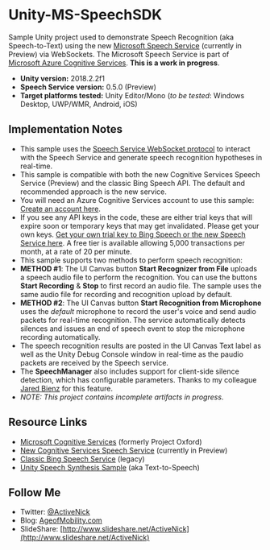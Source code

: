# Unity-MS-SpeechSDK
Sample Unity project used to demonstrate Speech Recognition (aka Speech-to-Text) using the new [Microsoft Speech Service](https://docs.microsoft.com/en-us/azure/cognitive-services/Speech-Service/) (currently in Preview) via WebSockets. The Microsoft Speech Service is part of [Microsoft Azure Cognitive Services](https://www.microsoft.com/cognitive-services). **This is a work in progress**. 

* **Unity version:** 2018.2.2f1
* **Speech Service version:** 0.5.0 (Preview)
* **Target platforms tested:** Unity Editor/Mono (*to be tested*: Windows Desktop, UWP/WMR, Android, iOS)

## Implementation Notes
* This sample uses the [Speech Service WebSocket protocol](https://docs.microsoft.com/en-us/azure/cognitive-services/speech/api-reference-rest/websocketprotocol) to interact with the Speech Service and generate speech recognition hypotheses in real-time.
* This sample is compatible with both the new Cognitive Services Speech Service (Preview) and the classic Bing Speech API. The default and recommended approach is the new service.
* You will need an Azure Cognitive Services account to use this sample: [Create an account here](https://docs.microsoft.com/azure/cognitive-services/cognitive-services-apis-create-account).
* If you see any API keys in the code, these are either trial keys that will expire soon or temporary keys that may get invalidated. Please get your own keys. [Get your own trial key to Bing Speech or the new Speech Service here](https://azure.microsoft.com/try/cognitive-services). A free tier is available allowing 5,000 transactions per month, at a rate of 20 per minute.
* This sample supports two methods to perform speech recognition:
* **METHOD #1**: The UI Canvas button **Start Recognizer from File** uploads a speech audio file to perform the recognition. You can use the buttons **Start Recording** & **Stop** to first record an audio file. The sample uses the same audio file for recording and recognition upload by default.
* **METHOD #2**: The UI Canvas button **Start Recognition from Microphone** uses the *default* microphone to record the user's voice and send audio packets for real-time recognition. The service automatically detects silences and issues an end of speech event to stop the microphone recording automatically.
* The speech recognition results are posted in the UI Canvas Text label as well as the Unity Debug Console window in real-time as the paudio packets are received by the Speech service.
* The **SpeechManager** also includes support for client-side silence detection, which has configurable parameters. Thanks to my colleague [Jared Bienz](https://github.com/jbienzms) for this feature.
* *NOTE: This project contains incomplete artifacts in progress*.

## Resource Links
* [Microsoft Cognitive Services](https://www.microsoft.com/cognitive-services) (formerly Project Oxford)
* [New Cognitive Services Speech Service](https://docs.microsoft.com/en-us/azure/cognitive-services/Speech-Service/) (currently in Preview)
* [Classic Bing Speech Service](https://docs.microsoft.com/en-us/azure/cognitive-services/Speech/home) (legacy)
* [Unity Speech Synthesis Sample](https://github.com/ActiveNick/Unity-Text-to-Speech) (aka Text-to-Speech)

## Follow Me
* Twitter: [@ActiveNick](http://twitter.com/ActiveNick)
* Blog: [AgeofMobility.com](http://AgeofMobility.com)
* SlideShare: [http://www.slideshare.net/ActiveNick](http://www.slideshare.net/ActiveNick)
